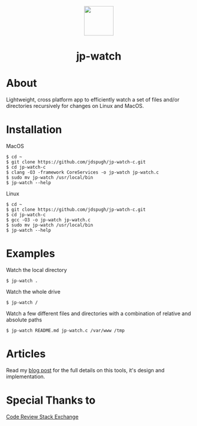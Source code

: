<div align="center">
  <img style="height:80px" src="https://jdspugh.github.io/image/jp-watch/jp-watch-logo.png" />
  <h1>jp-watch</h1>
</div>

# About

Lightweight, cross platform app to efficiently watch a set of files and/or directories recursively for changes on Linux and MacOS.

# Installation

MacOS
```
$ cd ~
$ git clone https://github.com/jdspugh/jp-watch-c.git
$ cd jp-watch-c
$ clang -O3 -framework CoreServices -o jp-watch jp-watch.c
$ sudo mv jp-watch /usr/local/bin
$ jp-watch --help
```

Linux
```
$ cd ~
$ git clone https://github.com/jdspugh/jp-watch-c.git
$ cd jp-watch-c
$ gcc -O3 -o jp-watch jp-watch.c
$ sudo mv jp-watch /usr/local/bin
$ jp-watch --help
```

# Examples

Watch the local directory
```
$ jp-watch .
```

Watch the whole drive
```
$ jp-watch /
```

Watch a few different files and directories with a combination of relative and absolute paths
```
$ jp-watch README.md jp-watch.c /var/www /tmp
```

# Articles

Read my [blog post](https://jdspugh.github.io/2023/02/23/jp-watch-c.html) for the full details on this tools, it's design and implementation.

# Special Thanks to

[Code Review Stack Exchange](https://codereview.stackexchange.com/questions/283521/minimalist-recursive-file-watcher-macos-linux)
